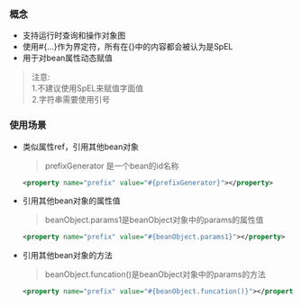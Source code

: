 ### 概念
  + 支持运行时查询和操作对象图
  + 使用#{...}作为界定符，所有在{}中的内容都会被认为是SpEL
  + 用于对bean属性动态赋值
  > 注意:<br>
    1.不建议使用SpEL来赋值字面值<br>
    2.字符串需要使用引号
    
### 使用场景
  + 类似属性ref，引用其他bean对象
    > prefixGenerator 是一个bean的id名称
    ```xml
    <property name="prefix" value="#{prefixGenerator}"></property>
    ```
  + 引用其他bean对象的属性值
    > beanObject.params1是beanObject对象中的params的属性值
    ```xml
    <property name="prefix" value="#{beanObject.params1}"></property>
    ```
  + 引用其他bean对象的方法
    > beanObject.funcation()是beanObject对象中的params的方法
    ```xml
    <property name="prefix" value="#{beanObject.funcation()}"></property>
    ```

